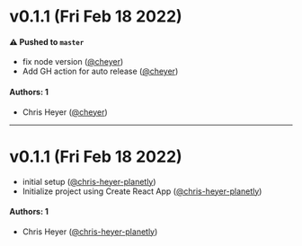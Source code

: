 # v0.1.1 (Fri Feb 18 2022)

#### ⚠️ Pushed to `master`

- fix node version ([@cheyer](https://github.com/cheyer))
- Add GH action for auto release ([@cheyer](https://github.com/cheyer))

#### Authors: 1

- Chris Heyer ([@cheyer](https://github.com/cheyer))

---

# v0.1.1 (Fri Feb 18 2022)

- initial setup ([@chris-heyer-planetly](https://github.com/chris-heyer-planetly))
- Initialize project using Create React App ([@chris-heyer-planetly](https://github.com/chris-heyer-planetly))

#### Authors: 1

- Chris Heyer ([@chris-heyer-planetly](https://github.com/chris-heyer-planetly))
